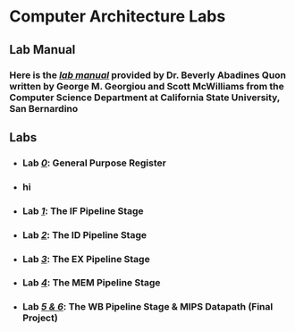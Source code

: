 # Computer Architecture Labs

## Lab Manual
### Here is the [*lab manual*](https://github.com/fctanglao/ComputerArchitectureLabs/blob/main/Computer%20Architecture%20Implementing%20a%20Datapath%20in%20Verilog%20a%20Lab%20Manual.pdf) provided by Dr. Beverly Abadines Quon written by George M. Georgiou and Scott McWilliams from the Computer Science Department at California State University, San Bernardino


## Labs
- ### Lab [*0*](https://github.com/fctanglao/ComputerArchitectureLabs/tree/main/Lab%200): General Purpose Register
-  ### hi
- ### Lab [*1*](https://github.com/fctanglao/ComputerArchitectureLabs/tree/main/Lab%201): The IF Pipeline Stage
- ### Lab [*2*](https://github.com/fctanglao/ComputerArchitectureLabs/tree/main/Lab%202): The ID Pipeline Stage
- ### Lab [*3*](https://github.com/fctanglao/ComputerArchitectureLabs/tree/main/Lab%203): The EX Pipeline Stage
- ### Lab [*4*](https://github.com/fctanglao/ComputerArchitectureLabs/tree/main/Lab%204): The MEM Pipeline Stage
- ### Lab [*5 & 6*](https://github.com/fctanglao/ComputerArchitectureLabs/tree/main/Labs%205%20%26%206): The WB Pipeline Stage & MIPS Datapath (Final Project)
